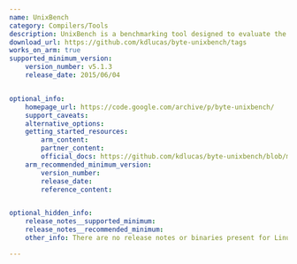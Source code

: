 ```yaml
---
name: UnixBench
category: Compilers/Tools
description: UnixBench is a benchmarking tool designed to evaluate the performance of Unix-like operating systems.
download_url: https://github.com/kdlucas/byte-unixbench/tags
works_on_arm: true
supported_minimum_version:
    version_number: v5.1.3
    release_date: 2015/06/04


optional_info:
    homepage_url: https://code.google.com/archive/p/byte-unixbench/
    support_caveats:
    alternative_options: 
    getting_started_resources:
        arm_content: 
        partner_content: 
        official_docs: https://github.com/kdlucas/byte-unixbench/blob/master/UnixBench/README
    arm_recommended_minimum_version:
        version_number: 
        release_date:
        reference_content:


optional_hidden_info:
    release_notes__supported_minimum: 
    release_notes__recommended_minimum:
    other_info: There are no release notes or binaries present for Linux/ARM64. There is only one single release tag available, UnixBench version 5.1.3 is installed and tested on the Neoverse N1, using steps mentioned in [README.md](https://github.com/kdlucas/byte-unixbench/blob/v5.1.3/UnixBench/README).

---
```

